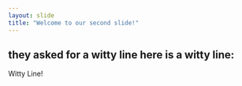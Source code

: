 ```yaml
---
layout: slide
title: "Welcome to our second slide!"
---
```

they asked for a witty line here is a witty line:
---
Witty Line!
